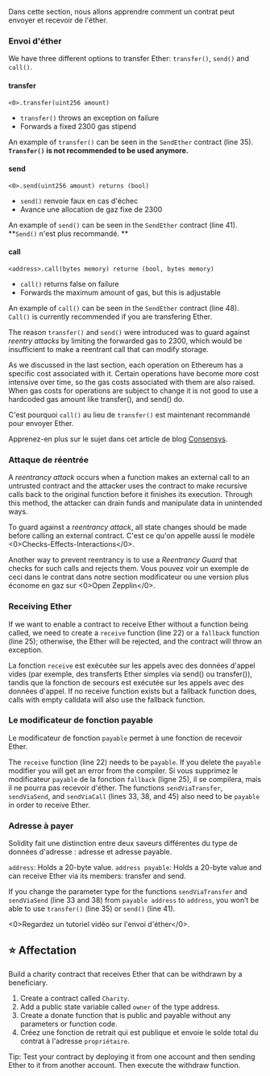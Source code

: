 Dans cette section, nous allons apprendre comment un contrat peut envoyer et recevoir de l'éther.

### Envoi d'éther

We have three different options to transfer Ether: `transfer()`, `send()` and `call()`.

#### **transfer**

`<0>.transfer(uint256 amount)`

- `transfer()` throws an exception on failure
- Forwards a fixed 2300 gas stipend

An example of `transfer()` can be seen in the `SendEther` contract (line 35).
**`Transfer()` is not recommended to be used anymore.**

#### **send**

`<0>.send(uint256 amount) returns (bool)`

- `send()` renvoie faux en cas d'échec
- Avance une allocation de gaz fixe de 2300

An example of `send()` can be seen in the `SendEther` contract (line 41).
\*\*`Send()` n'est plus recommandé. \*\*

#### **call**

`<address>.call(bytes memory) returne (bool, bytes memory)`

- `call()` returns false on failure
- Forwards the maximum amount of gas, but this is adjustable

An example of `call()` can be seen in the `SendEther` contract (line 48).
`Call()` is currently recommended if you are transfering Ether.

The reason `transfer()` and `send()` were introduced was to guard against _reentry attacks_ by limiting the forwarded gas to 2300, which would be insufficient to make a reentrant call that can modify storage.

As we discussed in the last section, each operation on Ethereum has a specific cost associated with it. Certain operations have become more cost intensive over time, so the gas costs associated with them are also raised. When gas costs for operations are subject to change it is not good to use a hardcoded gas amount like transfer(), and send() do.

C'est pourquoi `call()` au lieu de `transfer()` est maintenant recommandé pour envoyer Ether.

Apprenez-en plus sur le sujet dans cet article de blog <a href="https://consensys.net/diligence/blog/2019/09/stop-using-soliditys-transfer-now/" target="_blank">Consensys</a>.

### Attaque de réentrée

A _reentrancy attack_ occurs when a function makes an external call to an untrusted contract and the attacker uses the contract to make recursive calls back to the original function before it finishes its execution. Through this method, the attacker can drain funds and manipulate data in unintended ways.

To guard against a _reentrancy attack_, all state changes should be made before calling an external contract. C'est ce qu'on appelle aussi le modèle <0>Checks-Effects-Interactions</0>.

Another way to prevent reentrancy is to use a _Reentrancy Guard_ that checks for such calls and rejects them. Vous pouvez voir un exemple de ceci dans le contrat dans notre section modificateur ou une version plus économe en gaz sur <0>Open Zepplin</0>.

### Receiving Ether

If we want to enable a contract to receive Ether without a function being called, we need to create a `receive` function (line 22) or a `fallback` function (line 25); otherwise, the Ether will be rejected, and the contract will throw an exception.

La fonction `receive` est exécutée sur les appels avec des données d'appel vides (par exemple, des transferts Ether simples via send() ou transfer()), tandis que la fonction de secours est exécutée sur les appels avec des données d'appel. If no receive function exists but a fallback function does, calls with empty calldata will also use the fallback function.

### Le modificateur de fonction payable

Le modificateur de fonction `payable` permet à une fonction de recevoir Ether.

The `receive` function (line 22) needs to be `payable`. If you delete the `payable` modifier you will get an error from the compiler. Si vous supprimez le modificateur `payable` de la fonction `fallback` (ligne 25), il se compilera, mais il ne pourra pas recevoir d'éther.
The functions `sendViaTransfer`, `sendViaSend`, and `sendViaCall` (lines 33, 38, and 45) also need to be `payable` in order to receive Ether.

### Adresse à payer

Solidity fait une distinction entre deux saveurs différentes du type de données d'adresse : adresse et adresse payable.

`address`: Holds a 20-byte value.
`address payable`: Holds a 20-byte value and can receive Ether via its members: transfer and send.

If you change the parameter type for the functions `sendViaTransfer` and `sendViaSend` (line 33 and 38) from `payable address` to `address`, you won’t be able to use `transfer()` (line 35) or `send()` (line 41).

<0>Regardez un tutoriel vidéo sur l'envoi d'éther</0>.

## ⭐️ Affectation

Build a charity contract that receives Ether that can be withdrawn by a beneficiary.

1. Create a contract called `Charity`.
2. Add a public state variable called `owner` of the type address.
3. Create a donate function that is public and payable without any parameters or function code.
4. Créez une fonction de retrait qui est publique et envoie le solde total du contrat à l'adresse `propriétaire`.

Tip: Test your contract by deploying it from one account and then sending Ether to it from another account. Then execute the withdraw function.